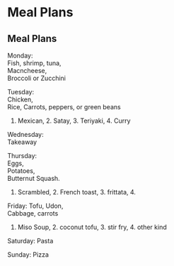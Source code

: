 # Meal Plans
## Meal Plans

Monday:   
Fish, shrimp, tuna,   
Macncheese,   
Broccoli or Zucchini

Tuesday:   
Chicken,   
Rice,
Carrots, peppers, or green beans
1. Mexican, 2. Satay, 3. Teriyaki, 4. Curry

Wednesday:   
Takeaway

Thursday:   
Eggs,   
Potatoes,   
Butternut Squash.
1. Scrambled, 2. French toast, 3. frittata, 4. 

Friday:
Tofu,
Udon,   
Cabbage, carrots
1. Miso Soup, 2. coconut tofu, 3. stir fry, 4. other kind


Saturday:
Pasta

Sunday:
Pizza